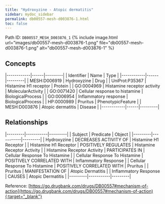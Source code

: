 ```yaml
---
title: "Hydroxyzine - Atopic dermatitis"
sidebar: mydoc_sidebar
permalink: db00557-mesh-d003876-1.html
toc: false 
---
```



Path ID: `DB00557_MESH_D003876_1`
{% include image.html url="images/db00557-mesh-d003876-1.png" file="db00557-mesh-d003876-1.png" alt="db00557-mesh-d003876-1" %}

## Concepts

|------------|------|---------|
| Identifier | Name | Type    |
|------------|------|---------|
| MESH:D006919 | Hydroxyzine | Drug |
| UniProt:P35367 | Histamine H1 receptor | Protein |
| GO:0004969 | Histamine receptor activity | MolecularActivity |
| GO:0071420 | Cellular response to histamine | BiologicalProcess |
| GO:0006954 | Inflammatory response | BiologicalProcess |
| HP:0000989 | Pruritus | PhenotypicFeature |
| MESH:D003876 | Atopic dermatitis | Disease |
|------------|------|---------|

## Relationships

|---------|-----------|---------|
| Subject | Predicate | Object  |
|---------|-----------|---------|
| Hydroxyzine | DECREASES ACTIVITY OF | Histamine H1 Receptor |
| Histamine H1 Receptor | POSITIVELY REGULATES | Histamine Receptor Activity |
| Histamine Receptor Activity | PARTICIPATES IN | Cellular Response To Histamine |
| Cellular Response To Histamine | POSITIVELY CORRELATED WITH | Inflammatory Response |
| Cellular Response To Histamine | POSITIVELY CORRELATED WITH | Pruritus |
| Pruritus | MANIFESTATION OF | Atopic Dermatitis |
| Inflammatory Response | CAUSES | Atopic Dermatitis |
|---------|-----------|---------|

Reference: [https://go.drugbank.com/drugs/DB00557#mechanism-of-action](https://go.drugbank.com/drugs/DB00557#mechanism-of-action){:target="_blank"}